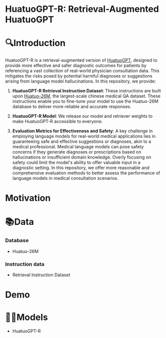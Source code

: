 # HuatuoGPT-R: Retrieval-Augmented HuatuoGPT

# 🔍Introduction

HuatuoGPT-R is a retrieval-augmented version of [HuatuoGPT](https://github.com/FreedomIntelligence/HuatuoGPT), designed to provide more effective and safer diagnostic outcomes for patients by referencing a vast collection of real-world physician consultation data. This mitigates the risks posed by potential harmful diagnoses or suggestions arising from language model hallucinations. In this repository, we provide:

1. **HuatuoGPT-R Retrieval Instruction Dataset**: These instructions are built upon [Huatuo-26M](https://github.com/FreedomIntelligence/Huatuo-26M), the largest-scale chinese medical QA dataset. These instructions enable you to fine-tune your model to use the Huatuo-26M database to deliver more reliable and accurate responses.

2. **HuatuoGPT-R Model**: We release our model and retriever weights to make HuatuoGPT-R accessible to everyone.

3. **Evaluation Metrics for Effectiveness and Safety**: A key challenge in employing language models for real-world medical applications lies in guaranteeing safe and effective suggestions or diagnoses, akin to a medical professional. Medical language models can pose safety concerns if they generate diagnoses or prescriptions based on hallucinations or insufficient domain knowledge. Overly focusing on safety could limit the model's ability to offer valuable input in a diagnostic setting. In this repository, we offer more reasonable and comprehensive evaluation methods to better assess the performance of language models in medical consultation scenarios.

# Motivation

# 📚Data
### Database
-  Huatuo-26M

### Instruction data
-  Retrieval Instruction Dataset

# Demo

# 👨‍⚕️Models

-  HuatuoGPT-R
